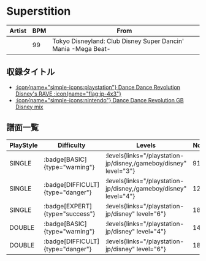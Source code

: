 # Superstition

|Artist|BPM|From|
|------|---|----|
||99|Tokyo Disneyland: Club Disney Super Dancin' Mania -Mega Beat-|

## 収録タイトル

- [:icon{name="simple-icons:playstation"} Dance Dance Revolution Disney's RAVE :icon{name="flag:jp-4x3"}](/playstation-jp/disney)
- [:icon{name="simple-icons:nintendo"} Dance Dance Revolution GB Disney mix](/gameboy/disney)

## 譜面一覧

|PlayStyle|Difficulty|Levels|Notes|Movie|
|---------|----------|------|-----|-----|
|SINGLE| :badge[BASIC]{type="warning"}| :levels{links="/playstation-jp/disney,/gameboy/disney" level="3"}|91/0||
|SINGLE| :badge[DIFFICULT]{type="danger"}| :levels{links="/playstation-jp/disney,/gameboy/disney" level="4"}|124/0||
|SINGLE| :badge[EXPERT]{type="success"}| :levels{links="/playstation-jp/disney" level="6"}|186/0||
|DOUBLE| :badge[BASIC]{type="warning"}| :levels{links="/playstation-jp/disney" level="4"}|146/0||
|DOUBLE| :badge[DIFFICULT]{type="danger"}| :levels{links="/playstation-jp/disney" level="6"}|187/0||
